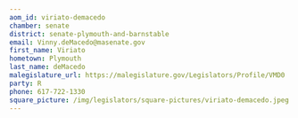 ```yaml
---
aom_id: viriato-demacedo
chamber: senate
district: senate-plymouth-and-barnstable
email: Vinny.deMacedo@masenate.gov
first_name: Viriato
hometown: Plymouth
last_name: deMacedo
malegislature_url: https://malegislature.gov/Legislators/Profile/VMD0
party: R
phone: 617-722-1330
square_picture: /img/legislators/square-pictures/viriato-demacedo.jpeg
---
```

